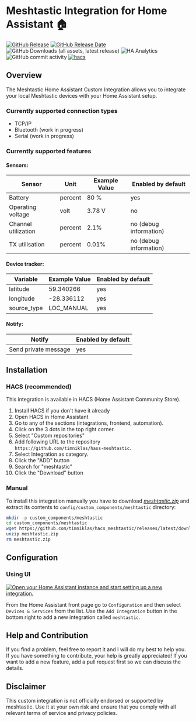 # Meshtastic Integration for Home Assistant 🏠

[![GitHub Release](https://img.shields.io/github/v/release/timniklas/hass-meshtastic?sort=semver&style=for-the-badge&color=green)](https://github.com/timniklas/hass-meshtastic/releases/)
[![GitHub Release Date](https://img.shields.io/github/release-date/timniklas/hass-meshtastic?style=for-the-badge&color=green)](https://github.com/timniklas/hass-meshtastic/releases/)
![GitHub Downloads (all assets, latest release)](https://img.shields.io/github/downloads/timniklas/hass-meshtastic/latest/total?style=for-the-badge&label=Downloads%20latest%20Release)
![HA Analytics](https://img.shields.io/badge/dynamic/json?url=https%3A%2F%2Fanalytics.home-assistant.io%2Fcustom_integrations.json&query=%24.meshtastic.total&style=for-the-badge&label=Active%20Installations&color=red)
![GitHub commit activity](https://img.shields.io/github/commit-activity/m/timniklas/hass-meshtastic?style=for-the-badge)
[![hacs](https://img.shields.io/badge/HACS-Integration-blue.svg?style=for-the-badge)](https://github.com/hacs/integration)

## Overview

The Meshtastic Home Assistant Custom Integration allows you to integrate your local Meshtastic devices with your Home Assistant setup.

### Currently supported connection types
* TCP/IP
* Bluetooth (work in progress)
* Serial (work in progress)

### Currently supported features
#### Sensors:
|Sensor|Unit|Example Value|Enabled by default|
|------|-------------|------|------|
|Battery|percent|80 %|yes|
|Operating voltage|volt|3.78 V|no|
|Channel utilization|percent|2.1%|no (debug information)|
|TX utilisation|percent|0.01%|no (debug information)|

#### Device tracker:
|Variable|Example Value|Enabled by default|
|-------------|-------------|------------------|
|latitude|59.340266|yes|
|longitude|-28.336112|yes|
|source_type|LOC_MANUAL|yes|

#### Notify:
|Notify|Enabled by default|
|------|------------------|
|Send private message|yes|

## Installation

### HACS (recommended)

This integration is available in HACS (Home Assistant Community Store).

1. Install HACS if you don't have it already
2. Open HACS in Home Assistant
3. Go to any of the sections (integrations, frontend, automation).
4. Click on the 3 dots in the top right corner.
5. Select "Custom repositories"
6. Add following URL to the repository `https://github.com/timniklas/hass-meshtastic`.
7. Select Integration as category.
8. Click the "ADD" button
9. Search for "meshtastic"
10. Click the "Download" button

### Manual

To install this integration manually you have to download [_meshtastic.zip_](https://github.com/timniklas/hass-meshtastic/releases/latest/) and extract its contents to `config/custom_components/meshtastic` directory:

```bash
mkdir -p custom_components/meshtastic
cd custom_components/meshtastic
wget https://github.com/timniklas/hacs_meshtastic/releases/latest/download/meshtastic.zip
unzip meshtastic.zip
rm meshtastic.zip
```

## Configuration

### Using UI

[![Open your Home Assistant instance and start setting up a new integration.](https://my.home-assistant.io/badges/config_flow_start.svg)](https://my.home-assistant.io/redirect/config_flow_start/?domain=meshtastic)

From the Home Assistant front page go to `Configuration` and then select `Devices & Services` from the list.
Use the `Add Integration` button in the bottom right to add a new integration called `meshtastic`.

## Help and Contribution

If you find a problem, feel free to report it and I will do my best to help you.
If you have something to contribute, your help is greatly appreciated!
If you want to add a new feature, add a pull request first so we can discuss the details.

## Disclaimer

This custom integration is not officially endorsed or supported by meshtastic.
Use it at your own risk and ensure that you comply with all relevant terms of service and privacy policies.

